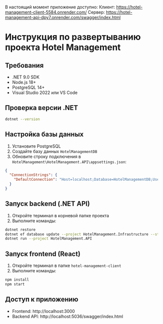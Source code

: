 В настоящий момент приложение доступно: 
Клиент: https://hotel-management-client-5584.onrender.com/
Сервер: https://hotel-management-api-dpy7.onrender.com/swagger/index.html

# Инструкция по развертыванию проекта Hotel Management

## Требования
- .NET 9.0 SDK
- Node.js 18+
- PostgreSQL 14+
- Visual Studio 2022 или VS Code

## Проверка версии .NET
```bash
dotnet --version
```

## Настройка базы данных
1. Установите PostgreSQL
2. Создайте базу данных `HotelManagementDB`
3. Обновите строку подключения в `HotelManagement\HotelManagement.API\appsettings.json`:
```json
{
  "ConnectionStrings": {
    "DefaultConnection": "Host=localhost;Database=HotelManagementDB;Username=postgres;Password=ваш_пароль"
  }
}
```

## Запуск backend (.NET API)
1. Откройте терминал в корневой папке проекта
2. Выполните команды:
```bash
dotnet restore
dotnet ef database update --project HotelManagement.Infrastructure --startup-project HotelManagement.API
dotnet run --project HotelManagement.API
```

## Запуск frontend (React)
1. Откройте терминал в папке `hotel-management-client`
2. Выполните команды:
```bash
npm install
npm start
```

## Доступ к приложению
- Frontend: http://localhost:3000
- Backend API: http://localhost:5036/swagger/index.html
